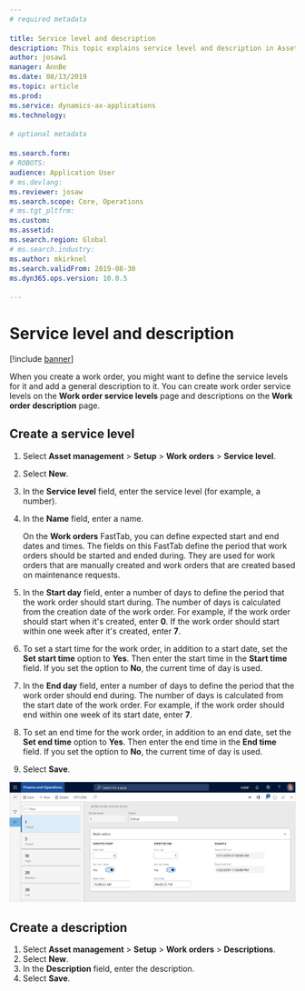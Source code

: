 ```yaml
---
# required metadata

title: Service level and description
description: This topic explains service level and description in Asset Management.
author: josaw1
manager: AnnBe
ms.date: 08/13/2019
ms.topic: article
ms.prod: 
ms.service: dynamics-ax-applications
ms.technology: 

# optional metadata

ms.search.form: 
# ROBOTS: 
audience: Application User
# ms.devlang: 
ms.reviewer: josaw
ms.search.scope: Core, Operations
# ms.tgt_pltfrm: 
ms.custom: 
ms.assetid: 
ms.search.region: Global
# ms.search.industry: 
ms.author: mkirknel
ms.search.validFrom: 2019-08-30
ms.dyn365.ops.version: 10.0.5

---
```


# Service level and description

[!include [banner](../../includes/banner.md)]

 

When you create a work order, you might want to define the service levels for it and add a general description to it. You can create work order service levels on the **Work order service levels** page and descriptions on the **Work order description** page.

## Create a service level

1. Select **Asset management** \> **Setup** \> **Work orders** \> **Service level**.
2. Select **New**.
3. In the **Service level** field, enter the service level (for example, a number).
4. In the **Name** field, enter a name.

    On the **Work orders** FastTab, you can define expected start and end dates and times. The fields on this FastTab define the period that work orders should be started and ended during. They are used for work orders that are manually created and work orders that are created based on maintenance requests. 

5. In the **Start day** field, enter a number of days to define the period that the work order should start during. The number of days is calculated from the creation date of the work order. For example, if the work order should start when it's created, enter **0**. If the work order should start within one week after it's created, enter **7**.
6. To set a start time for the work order, in addition to a start date, set the **Set start time** option to **Yes**. Then enter the start time in the **Start time** field. If you set the option to **No**, the current time of day is used.
7. In the **End day** field, enter a number of days to define the period that the work order should end during. The number of days is calculated from the start date of the work order. For example, if the work order should end within one week of its start date, enter **7**.
8. To set an end time for the work order, in addition to an end date, set the **Set end time** option to **Yes**. Then enter the end time in the **End time** field. If you set the option to **No**, the current time of day is used.
9. Select **Save**.

![Work orders service level page](media/19-setup-for-work-orders.png)

## Create a description

1. Select **Asset management** \> **Setup** \> **Work orders** \> **Descriptions**.
2. Select **New**.
3. In the **Description** field, enter the description.
4. Select **Save**.
